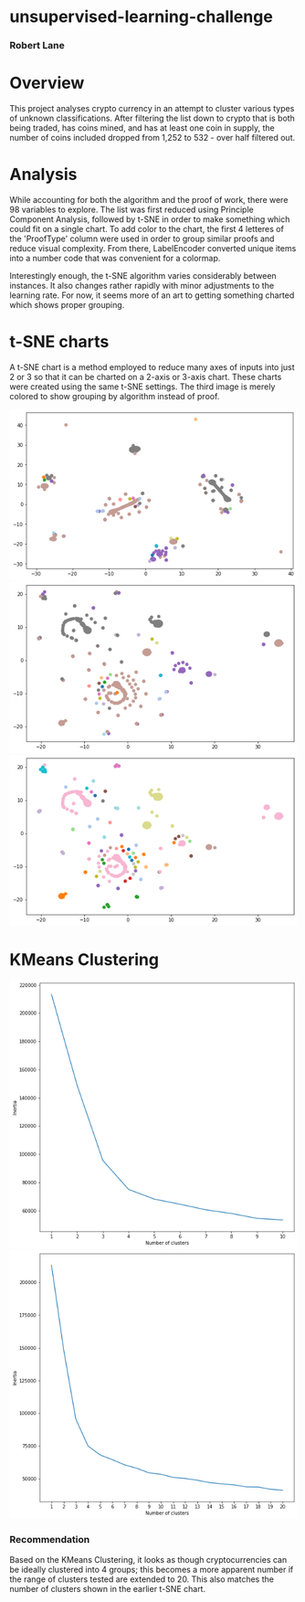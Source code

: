 # unsupervised-learning-challenge

### Robert Lane

# Overview

This project analyses crypto currency in an attempt to cluster various types of unknown classifications.  After filtering the list down to crypto that is both being traded, has coins mined, and has at least one coin in supply, the number of coins included dropped from 1,252 to 532 - over half filtered out.

# Analysis

While accounting for both the algorithm and the proof of work, there were 98 variables to explore.  The list was first reduced using Principle Component Analysis, followed by t-SNE in order to make something which could fit on a single chart.  To add color to the chart, the first 4 letteres of the 'ProofType' column were used in order to group similar proofs and reduce visual complexity.  From there, LabelEncoder converted unique items into a number code that was convenient for a colormap.

Interestingly enough, the t-SNE algorithm varies considerably between instances.  It also changes rather rapidly with minor adjustments to the learning rate.  For now, it seems more of an art to getting something charted which shows proper grouping.

# t-SNE charts

A t-SNE chart is a method employed to reduce many axes of inputs into just 2 or 3 so that it can be charted on a 2-axis or 3-axis chart.  These charts were created using the same t-SNE settings.  The third image is merely colored to show grouping by algorithm instead of proof.

![t_SNE chart: Learning Rate = 10, color = proof, 1st run](images/t-SNE,LR10.png)
![t_SNE chart: Learning Rate = 10, color = proof, 2nd run](images/t-SNE,LR10v2.png)
![t_SNE chart: Learning Rate = 10, color = algorithm, 2nd run](images/t-SNE,LR10v2algo.png)

# KMeans Clustering

![KMmeans Clustering from 1-10](images/KMeans10.png)
![KMmeans Clustering from 1-20](images/KMeans20.png)


### Recommendation
Based on the KMeans Clustering, it looks as though cryptocurrencies can be ideally clustered into 4 groups; this becomes a more apparent number if the range of clusters tested are extended to 20.  This also matches the number of clusters shown in the earlier t-SNE chart.